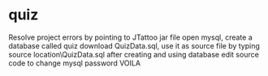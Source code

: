 # quiz
Resolve project errors by pointing to JTattoo jar file
open mysql, create a database called quiz
download QuizData.sql, use it as source file by typing source location\QuizData.sql after creating and using database
edit source code to change mysql password
VOILA
